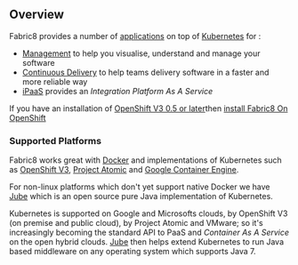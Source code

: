 ## Overview

Fabric8 provides a number of [applications](fabric8Apps.html) on top of [Kubernetes](http://kubernetes.io) for :

* [Management](management.html) to help you visualise, understand and manage your software
* [Continuous Delivery](cdelivery.html) to help teams delivery software in a faster and more reliable way 
* [iPaaS](ipaas.html) provides an _Integration Platform As A Service_  

If you have an installation of [OpenShift V3 0.5 or later](http://www.openshift.org/)then [install Fabric8 On OpenShift](fabric8OnOpenShift.md)

### Supported Platforms

Fabric8 works great with [Docker](http://www.docker.com/) and implementations of Kubernetes such as [OpenShift V3](http://openshift.github.io/), [Project Atomic](http://www.projectatomic.io/) and [Google Container Engine](https://cloud.google.com/container-engine/).

For non-linux platforms which don't yet support native Docker we have [Jube](jube.html) which is an open source pure Java implementation of Kubernetes.

Kubernetes is supported on Google and Microsofts clouds, by OpenShift V3 (on premise and public cloud), by Project Atomic and VMware; so it's increasingly becoming the standard API to PaaS and _Container As A Service_ on the open hybrid clouds. [Jube](jube.html) then helps extend Kubernetes to run Java based middleware on any operating system which supports Java 7.

